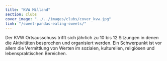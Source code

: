 ```yaml
---
title: "KVW Milland"
section: clubs
cover_image: "../../images/clubs/cover_kvw.jpg"
link: "/sweet-pandas-eating-sweets/"
---
```

Der KVW Ortsausschuss trifft sich jährlich zu 10 bis 12 Sitzungen in denen die Aktivitäten besprochen und organisiert werden. Ein Schwerpunkt ist vor allem die Vermittlung von Werten im sozialen, kulturellen, religiösen und lebenspraktischen Bereichen.